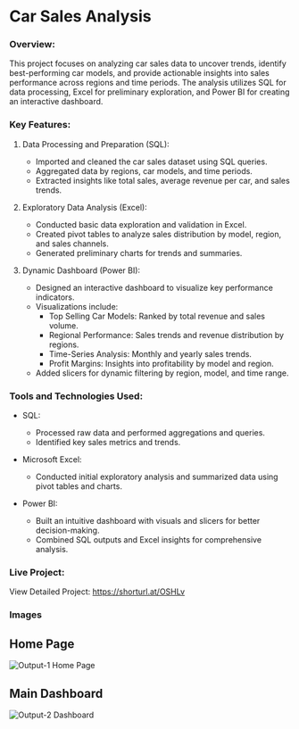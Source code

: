 # Car Sales Analysis
### Overview:
This project focuses on analyzing car sales data to uncover trends, identify best-performing car models, and provide actionable insights into sales performance across regions and time periods. The analysis utilizes SQL for data processing, Excel for preliminary exploration, and Power BI for creating an interactive dashboard.

### Key Features:

1. Data Processing and Preparation (SQL):
   - Imported and cleaned the car sales dataset using SQL queries.  
   - Aggregated data by regions, car models, and time periods.  
   - Extracted insights like total sales, average revenue per car, and sales trends.

2. Exploratory Data Analysis (Excel):
   - Conducted basic data exploration and validation in Excel.  
   - Created pivot tables to analyze sales distribution by model, region, and sales channels.  
   - Generated preliminary charts for trends and summaries.

3. Dynamic Dashboard (Power BI): 
   - Designed an interactive dashboard to visualize key performance indicators.  
   - Visualizations include:  
     - Top Selling Car Models: Ranked by total revenue and sales volume.  
     - Regional Performance: Sales trends and revenue distribution by regions.  
     - Time-Series Analysis: Monthly and yearly sales trends.  
     - Profit Margins: Insights into profitability by model and region.  
   - Added slicers for dynamic filtering by region, model, and time range.

### Tools and Technologies Used:
- SQL:  
  - Processed raw data and performed aggregations and queries.  
  - Identified key sales metrics and trends.

- Microsoft Excel:  
  - Conducted initial exploratory analysis and summarized data using pivot tables and charts.

- Power BI:  
  - Built an intuitive dashboard with visuals and slicers for better decision-making.  
  - Combined SQL outputs and Excel insights for comprehensive analysis.

### Live Project:  
View Detailed Project: https://shorturl.at/OSHLv

### Images
## Home Page
![Output-1 Home Page](https://github.com/user-attachments/assets/7789ef88-d0ac-4ba3-8cd5-db6608651b43)

## Main Dashboard
![Output-2  Dashboard](https://github.com/user-attachments/assets/45b9afa1-0871-416d-9ab4-2c215f8672e8)
